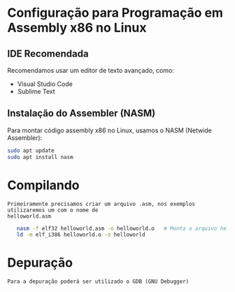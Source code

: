 
# Configuração para Programação em Assembly x86 no Linux

## IDE Recomendada

Recomendamos usar um editor de texto avançado, como:
- Visual Studio Code
- Sublime Text

## Instalação do Assembler (NASM)

Para montar código assembly x86 no Linux, usamos o NASM (Netwide Assembler):

```bash
sudo apt update
sudo apt install nasm
```

# Compilando
    Primeiramente precisamos criar um arquivo .asm, nos exemplos utilizaremos um com o nome de
    helloworld.asm
 ```bash
    nasm -f elf32 helloworld.asm -o helloworld.o   # Monta o arquivo hello.asm para formato ELF 64-bit
    ld -m elf_i386 helloworld.o -o helloworld
```
# Depuração
    Para a depuração poderá ser utilizado o GDB (GNU Debugger)
